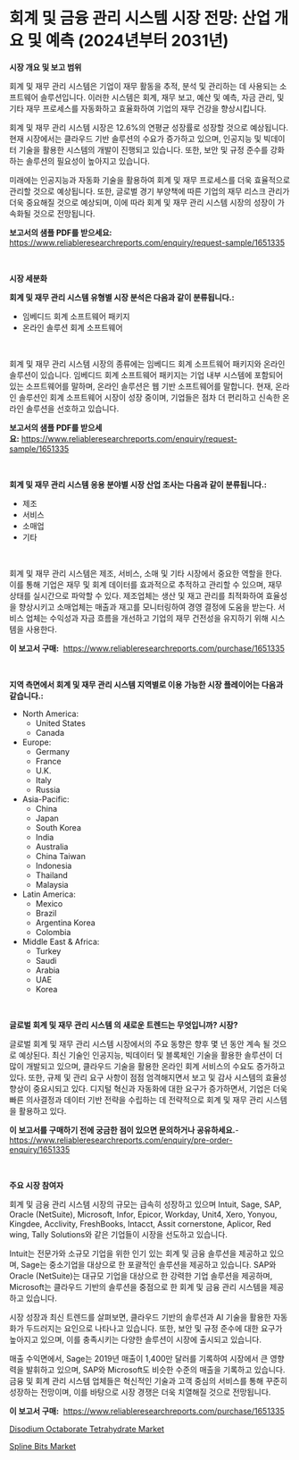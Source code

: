 <p><h1>회계 및 금융 관리 시스템 시장 전망: 산업 개요 및 예측 (2024년부터 2031년)</h1></p><p><strong>시장 개요 및 보고 범위</strong></p>
<p><p>회계 및 재무 관리 시스템은 기업이 재무 활동을 추적, 분석 및 관리하는 데 사용되는 소프트웨어 솔루션입니다. 이러한 시스템은 회계, 재무 보고, 예산 및 예측, 자금 관리, 및 기타 재무 프로세스를 자동화하고 효율화하여 기업의 재무 건강을 향상시킵니다. </p><p>회계 및 재무 관리 시스템 시장은 12.6%의 연평균 성장률로 성장할 것으로 예상됩니다. 현재 시장에서는 클라우드 기반 솔루션의 수요가 증가하고 있으며, 인공지능 및 빅데이터 기술을 활용한 시스템의 개발이 진행되고 있습니다. 또한, 보안 및 규정 준수를 강화하는 솔루션의 필요성이 높아지고 있습니다.</p><p>미래에는 인공지능과 자동화 기술을 활용하여 회계 및 재무 프로세스를 더욱 효율적으로 관리할 것으로 예상됩니다. 또한, 글로벌 경기 부양책에 따른 기업의 재무 리스크 관리가 더욱 중요해질 것으로 예상되며, 이에 따라 회계 및 재무 관리 시스템 시장의 성장이 가속화될 것으로 전망됩니다.</p></p>
<p><strong>보고서의 샘플 PDF를 받으세요:</strong> <a href="https://www.reliableresearchreports.com/enquiry/request-sample/1651335">https://www.reliableresearchreports.com/enquiry/request-sample/1651335</a></p>
<p>&nbsp;</p>
<p><strong>시장 세분화</strong></p>
<p><strong>회계 및 재무 관리 시스템 유형별 시장 분석은 다음과 같이 분류됩니다.:</strong></p>
<p><ul><li>임베디드 회계 소프트웨어 패키지</li><li>온라인 솔루션 회계 소프트웨어</li></ul></p>
<p>&nbsp;</p>
<p><p>회계 및 재무 관리 시스템 시장의 종류에는 임베디드 회계 소프트웨어 패키지와 온라인 솔루션이 있습니다. 임베디드 회계 소프트웨어 패키지는 기업 내부 시스템에 포함되어 있는 소프트웨어를 말하며, 온라인 솔루션은 웹 기반 소프트웨어를 말합니다. 현재, 온라인 솔루션인 회계 소프트웨어 시장이 성장 중이며, 기업들은 점차 더 편리하고 신속한 온라인 솔루션을 선호하고 있습니다.</p></p>
<p><strong>보고서의 샘플 PDF를 받으세요:</strong>&nbsp;<a href="https://www.reliableresearchreports.com/enquiry/request-sample/1651335">https://www.reliableresearchreports.com/enquiry/request-sample/1651335</a></p>
<p>&nbsp;</p>
<p><strong> 회계 및 재무 관리 시스템 응용 분야별 시장 산업 조사는 다음과 같이 분류됩니다.:</strong></p>
<p><ul><li>제조</li><li>서비스</li><li>소매업</li><li>기타</li></ul></p>
<p>&nbsp;</p>
<p><p>회계 및 재무 관리 시스템은 제조, 서비스, 소매 및 기타 시장에서 중요한 역할을 한다. 이를 통해 기업은 재무 및 회계 데이터를 효과적으로 추적하고 관리할 수 있으며, 재무 상태를 실시간으로 파악할 수 있다. 제조업체는 생산 및 재고 관리를 최적화하여 효율성을 향상시키고 소매업체는 매출과 재고를 모니터링하여 경영 결정에 도움을 받는다. 서비스 업체는 수익성과 자금 흐름을 개선하고 기업의 재무 건전성을 유지하기 위해 시스템을 사용한다.</p></p>
<p><strong>이 보고서 구매:</strong>&nbsp; <a href="https://www.reliableresearchreports.com/purchase/1651335">https://www.reliableresearchreports.com/purchase/1651335</a></p>
<p>&nbsp;</p>
<p><strong>지역 측면에서 회계 및 재무 관리 시스템 지역별로 이용 가능한 시장 플레이어는 다음과 같습니다.:</strong></p>
<p><ul>
    <li>
        North America:
        <ul>
            <li>United States</li>
            <li>Canada</li>
        </ul>
    </li>
    <li>
        Europe:
        <ul>
            <li>Germany</li>
            <li>France</li>
            <li>U.K.</li>
            <li>Italy</li>
            <li>Russia</li>
        </ul>
    </li>
    <li>
        Asia-Pacific:
        <ul>
            <li>China</li>
            <li>Japan</li>
            <li>South Korea</li>
            <li>India</li>
            <li>Australia</li>
            <li>China Taiwan</li>
            <li>Indonesia</li>
            <li>Thailand</li>
            <li>Malaysia</li>
        </ul>
    </li>
    <li>
        Latin America:
        <ul>
            <li>Mexico</li>
            <li>Brazil</li>
            <li>Argentina Korea</li>
            <li>Colombia</li>
        </ul>
    </li>
    <li>
        Middle East & Africa:
        <ul>
            <li>Turkey</li>
            <li>Saudi</li>
            <li>Arabia</li>
            <li>UAE</li>
            <li>Korea</li>
        </ul>
    </li>
    </ul></p>
<p>&nbsp;</p>
<p><strong>글로벌 회계 및 재무 관리 시스템 의 새로운 트렌드는 무엇입니까? 시장?</strong></p>
<p><p>글로벌 회계 및 재무 관리 시스템 시장에서의 주요 동향은 향후 몇 년 동안 계속 될 것으로 예상된다. 최신 기술인 인공지능, 빅데이터 및 블록체인 기술을 활용한 솔루션이 더 많이 개발되고 있으며, 클라우드 기술을 활용한 온라인 회계 서비스의 수요도 증가하고 있다. 또한, 규제 및 관리 요구 사항이 점점 엄격해지면서 보고 및 감사 시스템의 효율성 향상이 중요시되고 있다. 디지털 혁신과 자동화에 대한 요구가 증가하면서, 기업은 더욱 빠른 의사결정과 데이터 기반 전략을 수립하는 데 전략적으로 회계 및 재무 관리 시스템을 활용하고 있다.</p></p>
<p><strong>이 보고서를 구매하기 전에 궁금한 점이 있으면 문의하거나 공유하세요.</strong>- <a href="https://www.reliableresearchreports.com/enquiry/pre-order-enquiry/1651335">https://www.reliableresearchreports.com/enquiry/pre-order-enquiry/1651335</a></p>
<p>&nbsp;</p>
<p><strong>주요 시장 참여자</strong></p>
<p><p>회계 및 금융 관리 시스템 시장의 규모는 급속히 성장하고 있으며 Intuit, Sage, SAP, Oracle (NetSuite), Microsoft, Infor, Epicor, Workday, Unit4, Xero, Yonyou, Kingdee, Acclivity, FreshBooks, Intacct, Assit cornerstone, Aplicor, Red wing, Tally Solutions와 같은 기업들이 시장을 선도하고 있습니다. </p><p>Intuit는 전문가와 소규모 기업을 위한 인기 있는 회계 및 금융 솔루션을 제공하고 있으며, Sage는 중소기업을 대상으로 한 포괄적인 솔루션을 제공하고 있습니다. SAP와 Oracle (NetSuite)는 대규모 기업을 대상으로 한 강력한 기업 솔루션을 제공하며, Microsoft는 클라우드 기반의 솔루션을 중점으로 한 회계 및 금융 관리 시스템을 제공하고 있습니다.</p><p>시장 성장과 최신 트렌드를 살펴보면, 클라우드 기반의 솔루션과 AI 기술을 활용한 자동화가 두드러지는 요인으로 나타나고 있습니다. 또한, 보안 및 규정 준수에 대한 요구가 높아지고 있으며, 이를 충족시키는 다양한 솔루션이 시장에 출시되고 있습니다.</p><p>매출 수익면에서, Sage는 2019년 매출이 1,400만 달러를 기록하여 시장에서 큰 영향력을 발휘하고 있으며, SAP와 Microsoft도 비슷한 수준의 매출을 기록하고 있습니다. 금융 및 회계 관리 시스템 업체들은 혁신적인 기술과 고객 중심의 서비스를 통해 꾸준히 성장하는 전망이며, 이를 바탕으로 시장 경쟁은 더욱 치열해질 것으로 전망됩니다.</p></p>
<p><strong>이 보고서 구매:</strong>&nbsp;&nbsp;<a href="https://www.reliableresearchreports.com/purchase/1651335">https://www.reliableresearchreports.com/purchase/1651335</a></p>
<p><p><a href="https://meowing-canidae-761.notion.site/Disodium-Octaborate-Tetrahydrate-Market-Size-Market-Share-and-Global-Market-Analysis-Report-2024--f9ce04e3709846efb53b244d376bc31f">Disodium Octaborate Tetrahydrate Market</a></p><p><a href="https://view.publitas.com/reportprime-1/spline-bits-market-size-evaluating-its-market-trends-growth-and-projections-2024-2031/">Spline Bits Market</a></p></p>
